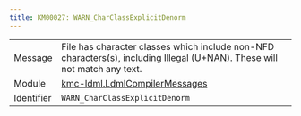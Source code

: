 ```yaml
---
title: KM00027: WARN_CharClassExplicitDenorm
---
```


|            |           |
|------------|---------- |
| Message    | File has character classes which include non\-NFD characters\(s\), including Illegal \(U\+NAN\)\. These will not match any text\. |
| Module     | [kmc-ldml.LdmlCompilerMessages](kmc-ldml.ldmlcompilermessages) |
| Identifier | `WARN_CharClassExplicitDenorm` |


